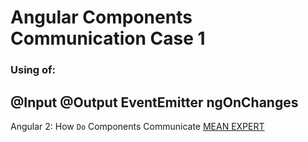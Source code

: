 # Angular Components Communication Case 1
### Using of:
## @Input @Output EventEmitter ngOnChanges


Angular 2: How `Do` Components Communicate [MEAN EXPERT](http://mean.expert/2016/05/21/angular-2-component-communication/)

